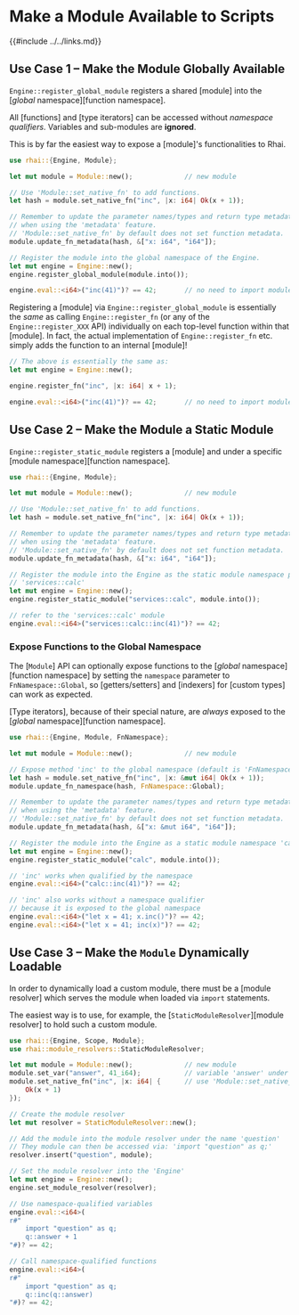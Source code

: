 Make a Module Available to Scripts
==================================

{{#include ../../links.md}}


Use Case 1 &ndash; Make the Module Globally Available
----------------------------------------------------

`Engine::register_global_module` registers a shared [module] into the
[_global_ namespace][function namespace].

All [functions] and [type iterators] can be accessed without _namespace qualifiers_.
Variables and sub-modules are **ignored**.

This is by far the easiest way to expose a [module]'s functionalities to Rhai.

```rust no_run
use rhai::{Engine, Module};

let mut module = Module::new();             // new module

// Use 'Module::set_native_fn' to add functions.
let hash = module.set_native_fn("inc", |x: i64| Ok(x + 1));

// Remember to update the parameter names/types and return type metadata
// when using the 'metadata' feature.
// 'Module::set_native_fn' by default does not set function metadata.
module.update_fn_metadata(hash, &["x: i64", "i64"]);

// Register the module into the global namespace of the Engine.
let mut engine = Engine::new();
engine.register_global_module(module.into());

engine.eval::<i64>("inc(41)")? == 42;       // no need to import module
```

Registering a [module] via `Engine::register_global_module` is essentially the _same_
as calling `Engine::register_fn` (or any of the `Engine::register_XXX` API) individually
on each top-level function within that [module].  In fact, the actual implementation of
`Engine::register_fn` etc. simply adds the function to an internal [module]!

```rust no_run
// The above is essentially the same as:
let mut engine = Engine::new();

engine.register_fn("inc", |x: i64| x + 1);

engine.eval::<i64>("inc(41)")? == 42;       // no need to import module
```


Use Case 2 &ndash; Make the Module a Static Module
-------------------------------------------------

`Engine::register_static_module` registers a [module] and under a specific
[module namespace][function namespace].

```rust no_run
use rhai::{Engine, Module};

let mut module = Module::new();             // new module

// Use 'Module::set_native_fn' to add functions.
let hash = module.set_native_fn("inc", |x: i64| Ok(x + 1));

// Remember to update the parameter names/types and return type metadata
// when using the 'metadata' feature.
// 'Module::set_native_fn' by default does not set function metadata.
module.update_fn_metadata(hash, &["x: i64", "i64"]);

// Register the module into the Engine as the static module namespace path
// 'services::calc'
let mut engine = Engine::new();
engine.register_static_module("services::calc", module.into());

// refer to the 'services::calc' module
engine.eval::<i64>("services::calc::inc(41)")? == 42;
```

### Expose Functions to the Global Namespace

The [`Module`] API can optionally expose functions to the [_global_ namespace][function namespace]
by setting the `namespace` parameter to `FnNamespace::Global`, so [getters/setters] and [indexers]
for [custom types] can work as expected.

[Type iterators], because of their special nature, are _always_ exposed to the
[_global_ namespace][function namespace].

```rust no_run
use rhai::{Engine, Module, FnNamespace};

let mut module = Module::new();             // new module

// Expose method 'inc' to the global namespace (default is 'FnNamespace::Internal')
let hash = module.set_native_fn("inc", |x: &mut i64| Ok(x + 1));
module.update_fn_namespace(hash, FnNamespace::Global);

// Remember to update the parameter names/types and return type metadata
// when using the 'metadata' feature.
// 'Module::set_native_fn' by default does not set function metadata.
module.update_fn_metadata(hash, &["x: &mut i64", "i64"]);

// Register the module into the Engine as a static module namespace 'calc'
let mut engine = Engine::new();
engine.register_static_module("calc", module.into());

// 'inc' works when qualified by the namespace
engine.eval::<i64>("calc::inc(41)")? == 42;

// 'inc' also works without a namespace qualifier
// because it is exposed to the global namespace
engine.eval::<i64>("let x = 41; x.inc()")? == 42;
engine.eval::<i64>("let x = 41; inc(x)")? == 42;
```


Use Case 3 &ndash; Make the `Module` Dynamically Loadable
--------------------------------------------------------

In order to dynamically load a custom module, there must be a [module resolver] which serves
the module when loaded via `import` statements.

The easiest way is to use, for example, the [`StaticModuleResolver`][module resolver] to hold such
a custom module.

```rust no_run
use rhai::{Engine, Scope, Module};
use rhai::module_resolvers::StaticModuleResolver;

let mut module = Module::new();             // new module
module.set_var("answer", 41_i64);           // variable 'answer' under module
module.set_native_fn("inc", |x: i64| {      // use 'Module::set_native_fn' to add functions
    Ok(x + 1)
});

// Create the module resolver
let mut resolver = StaticModuleResolver::new();

// Add the module into the module resolver under the name 'question'
// They module can then be accessed via: 'import "question" as q;'
resolver.insert("question", module);

// Set the module resolver into the 'Engine'
let mut engine = Engine::new();
engine.set_module_resolver(resolver);

// Use namespace-qualified variables
engine.eval::<i64>(
r#"
    import "question" as q;
    q::answer + 1
"#)? == 42;

// Call namespace-qualified functions
engine.eval::<i64>(
r#"
    import "question" as q;
    q::inc(q::answer)
"#)? == 42;
```

